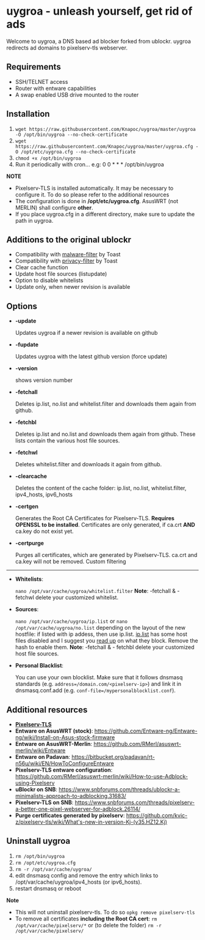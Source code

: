 uygroa - unleash yourself, get rid of ads
=============
Welcome to uygroa, a DNS based ad blocker forked from ublockr. uygroa redirects ad domains to pixelserv-tls webserver.

Requirements
--------------
* SSH/TELNET access
* Router with entware capabilities
* A swap enabled USB drive mounted to the router

Installation
--------------
1. `wget https://raw.githubusercontent.com/Knapoc/uygroa/master/uygroa -O /opt/bin/uygroa --no-check-certificate`
2. `wget https://raw.githubusercontent.com/Knapoc/uygroa/master/uygroa.cfg -O /opt/etc/uygroa.cfg --no-check-certificate`
3. `chmod +x /opt/bin/uygroa`
4. Run it periodically with cron... e.g: 0 0 * * * /opt/bin/uygroa

**NOTE**
* Pixelserv-TLS is installed automatically. It may be necessary to configure it. To do so please refer to the additional resources
* The configuration is done in **/opt/etc/uygroa.cfg**. AsusWRT (not MERLIN) shall configure **other**.
* If you place uygroa.cfg in a different directory, make sure to update the path in uygroa.

Additions to the original ublockr
--------------
* Compatibility with [malware-filter](https://gitlab.com/swe_toast/malware-filter) by Toast
* Compatibility with [privacy-filter](https://gitlab.com/swe_toast/privacy-filter) by Toast
* Clear cache function
* Update host file sources (listupdate)
* Option to disable whitelists
* Update only, when newer revision is available

Options
--------------
* **-update**

   Updates uygroa if a newer revision is available on github
* **-fupdate**

   Updates uygroa with the latest github version (force update)
* **-version**

   shows version number
* **-fetchall**

   Deletes ip.list, no.list and whitelist.filter and downloads them again from github.
* **-fetchbl**

   Deletes ip.list and no.list and downloads them again from github. These lists contain the various host file sources.
* **-fetchwl**

   Deletes whitelist.filter and downloads it again from github.
* **-clearcache**

   Deletes the content of the cache folder: ip.list, no.list, whitelist.filter, ipv4_hosts, ipv6_hosts
* **-certgen**

   Generates the Root CA Certificates for Pixelserv-TLS. **Requires OPENSSL to be installed**. Certificates are only generated, if ca.crt **AND** ca.key do not exist yet.
* **-certpurge**

   Purges all certificates, which are generated by Pixelserv-TLS. ca.crt and ca.key will not be removed.
Custom filtering
--------------
* **Whitelists**:

   `nano /opt/var/cache/uygroa/whitelist.filter` **Note**: -fetchall & - fetchwl delete your customized whitelist.
* **Sources**:

   `nano /opt/var/cache/uygroa/ip.list` or `nano /opt/var/cache/uygroa/no.list` depending on the layout of the new hostfile: if listed with ip addess, then use ip.list. [ip.list](https://github.com/Knapoc/uygroa/blob/master/ip.list) has some host files disabled and I suggest you [read up](https://hosts-file.net/?s=Download) on what they block. Remove the hash to enable them.  **Note**: -fetchall & - fetchbl delete your customized host file sources.
* **Personal Blacklist**:

   You can use your own blocklist. Make sure that it follows dnsmasq standards (e.g. `address=/domain.com/<pixelserv-ip>`) and link it in dnsmasq.conf.add (e.g. `conf-file=/mypersonalblocklist.conf`).

Additional resources
--------------
* [**Pixelserv-TLS**](https://github.com/kvic-z/pixelserv-tls)
* **Entware on AsusWRT (stock)**: https://github.com/Entware-ng/Entware-ng/wiki/Install-on-Asus-stock-firmware
* **Entware on AsusWRT-Merlin**: https://github.com/RMerl/asuswrt-merlin/wiki/Entware
* **Entware on Padavan**: https://bitbucket.org/padavan/rt-n56u/wiki/EN/HowToConfigureEntware
* **Pixelserv-TLS entware configuration**: https://github.com/RMerl/asuswrt-merlin/wiki/How-to-use-Adblock-using-Pixelserv
* **uBlockr on SNB**: https://www.snbforums.com/threads/ublockr-a-minimalists-approach-to-adblocking.31683/
* **Pixelserv-TLS on SNB**: https://www.snbforums.com/threads/pixelserv-a-better-one-pixel-webserver-for-adblock.26114/
* **Purge certificates generated by pixelserv**: https://github.com/kvic-z/pixelserv-tls/wiki/What's-new-in-version-Kj-(v35.HZ12.Kj)

Uninstall uygroa
--------------
1. `rm /opt/bin/uygroa`
2. `rm /opt/etc/uygroa.cfg`
3. `rm -r /opt/var/cache/uygroa/`
4. edit dnsmasq config and remove the entry which links to /opt/var/cache/uygroa/ipv4_hosts (or ipv6_hosts).
5. restart dnsmasq or reboot

**Note**
* This will not uninstall pixelserv-tls. To do so `opkg remove pixelserv-tls`
* To remove all certificates **including the Root CA cert**: `rm /opt/var/cache/pixelserv/*` or (to delete the folder) `rm -r /opt/var/cache/pixelserv/`
